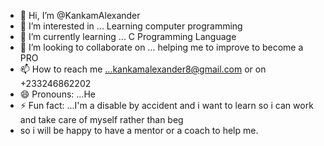 - 👋 Hi, I’m @KankamAlexander
- 👀 I’m interested in ... Learning computer programming
- 🌱 I’m currently learning ... C Programming Language
- 💞️ I’m looking to collaborate on ... helping me to improve to become a PRO
- 📫 How to reach me ...kankamalexander8@gmail.com or on +233246862202
- 😄 Pronouns: ...He
- ⚡ Fun fact: ...I'm a disable by accident and i want to learn so i can work and take care of myself rather than beg
- so i will be happy to have a mentor or a coach to help me. 

<!---
KankamAlexander/KankamAlexander is a ✨ special ✨ repository because its `README.md` (this file) appears on your GitHub profile.
You can click the Preview link to take a look at your changes.
--->
